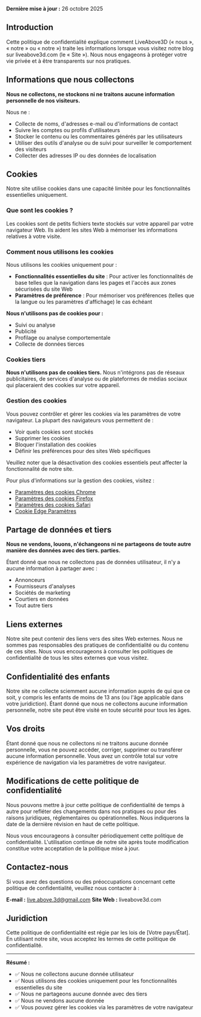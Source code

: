 **Dernière mise à jour :** 26 octobre 2025

## Introduction

Cette politique de confidentialité explique comment LiveAbove3D (« nous », « notre » ou « notre ») traite les informations lorsque vous visitez notre blog sur liveabove3d.com (le « Site »). Nous nous engageons à protéger votre vie privée et à être transparents sur nos pratiques.

## Informations que nous collectons

**Nous ne collectons, ne stockons ni ne traitons aucune information personnelle de nos visiteurs.**

Nous ne :
- Collecte de noms, d'adresses e-mail ou d'informations de contact
- Suivre les comptes ou profils d'utilisateurs
- Stocker le contenu ou les commentaires générés par les utilisateurs
- Utiliser des outils d'analyse ou de suivi pour surveiller le comportement des visiteurs
- Collecter des adresses IP ou des données de localisation

## Cookies

Notre site utilise  cookies dans une capacité limitée pour les fonctionnalités essentielles uniquement.

### Que sont les cookies ?

Les cookies sont de petits fichiers texte stockés sur votre appareil par votre navigateur Web. Ils aident les sites Web à mémoriser les informations relatives à votre visite.

### Comment nous utilisons les cookies

Nous utilisons les cookies uniquement pour :
- **Fonctionnalités essentielles du site** : Pour activer les fonctionnalités de base telles que la navigation dans les pages et l'accès aux zones sécurisées du site Web
- **Paramètres de préférence** : Pour mémoriser vos préférences (telles que la langue ou les paramètres d'affichage) le cas échéant

**Nous n'utilisons pas de cookies pour :**
- Suivi ou analyse
- Publicité
-  Profilage ou analyse comportementale
- Collecte de données tierces

### Cookies tiers

**Nous n'utilisons pas de cookies tiers.** Nous n'intégrons pas de réseaux publicitaires, de services d'analyse ou de plateformes de médias sociaux qui placeraient des cookies sur votre appareil.

### Gestion des cookies

Vous pouvez contrôler et gérer les cookies via les paramètres de votre navigateur. La plupart des navigateurs vous permettent de :
- Voir quels cookies sont stockés
- Supprimer les cookies
- Bloquer l'installation des cookies
- Définir les préférences pour des sites Web spécifiques

Veuillez noter que la désactivation des cookies essentiels peut affecter la fonctionnalité de notre site.

Pour plus d'informations sur la gestion des cookies, visitez :
- [Paramètres des cookies Chrome](https://support.google.com/chrome/answer/95647)
- [Paramètres des cookies Firefox](https://support.mozilla.org/en-US/kb/cookies-information-websites-store-on-your-computer)
- [Paramètres des cookies Safari](https://support.apple.com/guide/safari/manage-cookies-sfri11471/mac)
- [Cookie Edge  Paramètres](https://support.microsoft.com/en-us/microsoft-edge/delete-cookies-in-microsoft-edge-63947406-40ac-c3b8-57b9-2a946a29ae09)

## Partage de données et tiers

**Nous ne vendons, louons, n'échangeons ni ne partageons de toute autre manière des données avec des tiers.  parties.**

Étant donné que nous ne collectons pas de données utilisateur, il n'y a aucune information à partager avec :
- Annonceurs
- Fournisseurs d'analyses
- Sociétés de marketing
- Courtiers en données
- Tout autre tiers

## Liens externes

Notre site peut contenir des liens vers des sites Web externes. Nous ne sommes pas responsables des pratiques de confidentialité ou du contenu de ces sites. Nous vous encourageons à consulter les politiques de confidentialité de tous les sites externes que vous visitez.

## Confidentialité des enfants

Notre site ne collecte sciemment aucune information auprès de qui que ce soit, y compris les enfants de moins de 13 ans (ou l'âge applicable dans votre juridiction). Étant donné que nous ne collectons aucune information personnelle, notre site peut être visité en toute sécurité pour tous les âges.

## Vos droits

Étant donné que nous ne collectons ni ne traitons aucune donnée personnelle, vous ne pouvez accéder, corriger, supprimer ou transférer aucune information personnelle. Vous avez un contrôle total sur votre expérience de navigation via les paramètres de votre navigateur.

## Modifications de cette politique de confidentialité

Nous pouvons mettre à jour cette politique de confidentialité de temps à autre pour refléter des changements dans nos pratiques ou pour des raisons juridiques, réglementaires ou opérationnelles. Nous indiquerons la date de la dernière révision en haut de cette politique.

Nous vous encourageons à consulter périodiquement cette politique de confidentialité. L'utilisation continue de notre site après toute modification constitue votre acceptation de la politique mise à jour.

## Contactez-nous

Si vous avez des questions ou des préoccupations concernant cette politique de confidentialité, veuillez nous contacter à :

**E-mail :** live.above.3d@gmail.com
**Site Web :** liveabove3d.com

## Juridiction

Cette politique de confidentialité est régie par les lois de [Votre pays/État]. En utilisant notre site, vous acceptez les termes de cette politique de confidentialité.

---

**Résumé :**
- ✅ Nous ne collectons aucune donnée utilisateur
- ✅ Nous utilisons des cookies uniquement pour les fonctionnalités essentielles du site
- ✅ Nous ne partageons aucune donnée avec des tiers
- ✅ Nous ne vendons aucune donnée
- ✅ Vous pouvez gérer les cookies via les paramètres de votre navigateur
